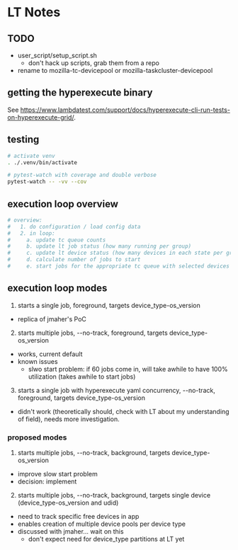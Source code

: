 # LT Notes

## TODO

- user_script/setup_script.sh
  - don't hack up scripts, grab them from a repo
- rename to mozilla-tc-devicepool or
            mozilla-taskcluster-devicepool

## getting the hyperexecute binary

See https://www.lambdatest.com/support/docs/hyperexecute-cli-run-tests-on-hyperexecute-grid/.

## testing

```bash
# activate venv
. ./.venv/bin/activate

# pytest-watch with coverage and double verbose
pytest-watch -- -vv --cov
```

## execution loop overview

```bash
# overview:
#   1. do configuration / load config data
#   2. in loop:
#     a. update tc queue counts
#     b. update lt job status (how many running per group)
#     c. update lt device status (how many devices in each state per group)
#     d. calculate number of jobs to start
#     e. start jobs for the appropriate tc queue with selected devices
```

## execution loop modes

1. starts a single job, foreground, targets device_type-os_version
  - replica of jmaher's PoC
2. starts multiple jobs, --no-track, foreground, targets device_type-os_version
  - works, current default
  - known issues
    - slwo start problem: if 60 jobs come in, will take awhile to have 100% utilization (takes awhile to start jobs)
3. starts a single job with hyperexecute yaml concurrency, --no-track, foreground, targets device_type-os_version
  - didn't work (theoretically should, check with LT about my understanding of field), needs more investigation.

### proposed modes

1. starts multiple jobs, --no-track, background, targets device_type-os_version
  - improve slow start problem
  - decision: implement
2. starts multiple jobs, --no-track, background, targets single device (device_type-os_version and udid)
  - need to track specific free devices in app
  - enables creation of multiple device pools per device type
  - discussed with jmaher... wait on this
    - don't expect need for device_type partitions at LT yet
